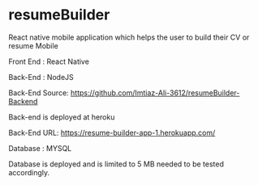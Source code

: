 # resumeBuilder
 React native mobile application which helps the user to build their CV or resume Mobile
 
 Front End : React Native
 
 Back-End : NodeJS 
 
 Back-End Source: https://github.com/Imtiaz-Ali-3612/resumeBuilder-Backend
 
 Back-end is deployed at heroku
 
 Back-End URL: https://resume-builder-app-1.herokuapp.com/
 
 Database : MYSQL
 
 Database is deployed and is limited to 5 MB needed to be tested accordingly.

 
 
